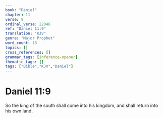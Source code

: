 ```yaml
---
book: "Daniel"
chapter: 11
verse: 9
ordinal_verse: 22046
ref: "Daniel 11:9"
translation: "KJV"
genre: "Major Prophet"
word_count: 18
topics: []
cross_references: []
grammar_tags: [inference-opener]
thematic_tags: []
tags: ["Bible","KJV","Daniel"]
---
```


# Daniel 11:9

So the king of the south shall come into his kingdom, and shall return into his own land.
